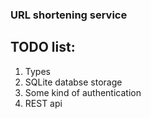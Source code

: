 ### URL shortening service

## TODO list:

1. Types
1. SQLite databse storage
1. Some kind of authentication
1. REST api

